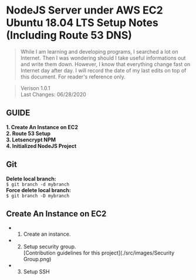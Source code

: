 # NodeJS Server under AWS EC2 Ubuntu 18.04 LTS Setup Notes (Including Route 53 DNS)
>While I am learning and developing programs, I searched a lot on Internet. Then I was wondering should I take useful informations out and write them down. However, I know that everything change fast on Internet day after day. I will record the date of my last edits on top of this document. For reader's reference only.</br>

>Verison 1.0.1 </br>
>Last Changes: 06/28/2020 </br>

## GUIDE
**1. Create An Instance on EC2** </br>
**2. Route 53 Setup** </br>
**3. Letsencrypt NPM** </br>
**4. Initialized NodeJS Project** </br>

## Git
**Delete local branch:** </br> `$ git branch -d mybranch`  </br>
**Force delete local branch:** </br> `$ git branch -D mybranch` </br>

## Create An Instance on EC2
* 1. Create an instance. </br>
* 2. Setup security group. </br>
[Contribution guidelines for this project](./src/images/Security Group.png)
* 3. Setup SSH
